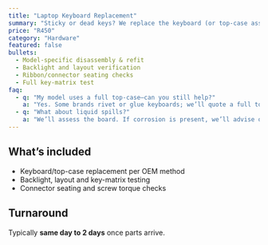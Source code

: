 ```yaml
---
title: "Laptop Keyboard Replacement"
summary: "Sticky or dead keys? We replace the keyboard (or top-case assembly) and verify every key and backlight."
price: "R450"
category: "Hardware"
featured: false
bullets:
  - Model-specific disassembly & refit
  - Backlight and layout verification
  - Ribbon/connector seating checks
  - Full key-matrix test
faq:
  - q: "My model uses a full top-case—can you still help?"
    a: "Yes. Some brands rivet or glue keyboards; we’ll quote a full top-case swap where required."
  - q: "What about liquid spills?"
    a: "We’ll assess the board. If corrosion is present, we’ll advise options before proceeding."
---
```


## What’s included
- Keyboard/top-case replacement per OEM method  
- Backlight, layout and key-matrix testing  
- Connector seating and screw torque checks

## Turnaround
Typically **same day to 2 days** once parts arrive.
